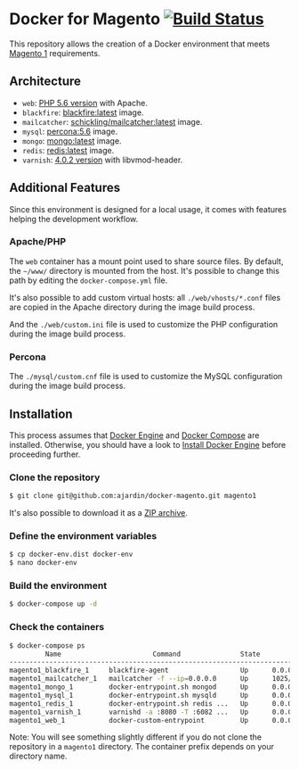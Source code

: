 # Docker for Magento [![Build Status](https://travis-ci.org/ajardin/docker-magento.svg?branch=master)](https://travis-ci.org/ajardin/docker-magento)
This repository allows the creation of a Docker environment that meets [Magento 1](http://devdocs.magento.com/guides/m1x/system-requirements.html) requirements.

## Architecture
* `web`: [PHP 5.6 version](https://github.com/ajardin/docker-magento/blob/master/web/Dockerfile) with Apache.
* `blackfire`: [blackfire:latest](https://hub.docker.com/r/blackfire/blackfire/) image.
* `mailcatcher`: [schickling/mailcatcher:latest](https://hub.docker.com/r/schickling/mailcatcher/) image.
* `mysql`: [percona:5.6](https://hub.docker.com/_/percona/) image.
* `mongo`: [mongo:latest](https://hub.docker.com/_/mongo/) image.
* `redis`: [redis:latest](https://hub.docker.com/_/redis/) image.
* `varnish`: [4.0.2 version](https://github.com/ajardin/docker-magento/blob/master/varnish/Dockerfile) with libvmod-header.

## Additional Features
Since this environment is designed for a local usage, it comes with features helping the development workflow.

### Apache/PHP
The `web` container has a mount point used to share source files.
By default, the `~/www/` directory is mounted from the host. It's possible to change this path by editing the `docker-compose.yml` file.

It's also possible to add custom virtual hosts: all `./web/vhosts/*.conf` files are copied in the Apache directory during the image build process.

And the `./web/custom.ini` file is used to customize the PHP configuration during the image build process. 

### Percona
The `./mysql/custom.cnf` file is used to customize the MySQL configuration during the image build process.

## Installation
This process assumes that [Docker Engine](https://www.docker.com/docker-engine) and [Docker Compose](https://docs.docker.com/compose/) are installed.
Otherwise, you should have a look to [Install Docker Engine](https://docs.docker.com/engine/installation/) before proceeding further.

### Clone the repository
```bash
$ git clone git@github.com:ajardin/docker-magento.git magento1
```
It's also possible to download it as a [ZIP archive](https://github.com/ajardin/docker-magento/archive/master.zip).

### Define the environment variables
```bash
$ cp docker-env.dist docker-env
$ nano docker-env
```

### Build the environment
```bash
$ docker-compose up -d
```

### Check the containers
```bash
$ docker-compose ps
         Name                       Command               State                      Ports
--------------------------------------------------------------------------------------------------------------
magento1_blackfire_1     blackfire-agent                  Up      0.0.0.0:8707->8707/tcp
magento1_mailcatcher_1   mailcatcher -f --ip=0.0.0.0      Up      1025/tcp, 0.0.0.0:1080->1080/tcp
magento1_mongo_1         docker-entrypoint.sh mongod      Up      0.0.0.0:27017->27017/tcp
magento1_mysql_1         docker-entrypoint.sh mysqld      Up      0.0.0.0:3306->3306/tcp
magento1_redis_1         docker-entrypoint.sh redis ...   Up      0.0.0.0:6379->6379/tcp
magento1_varnish_1       varnishd -a :8080 -T :6082 ...   Up      0.0.0.0:6082->6082/tcp, 0.0.0.0:80->8080/tcp
magento1_web_1           docker-custom-entrypoint         Up      0.0.0.0:8080->80/tcp
```
Note: You will see something slightly different if you do not clone the repository in a `magento1` directory.
The container prefix depends on your directory name.
